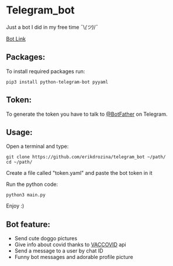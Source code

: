 # Telegram_bot

 Just a bot I did in my free time  ¯\\_(ツ)_/¯

 [Bot Link](http://t.me/erikd_test_bot)

## Packages:
To install required packages run:

    pip3 install python-telegram-bot pyyaml

## Token:
To generate the token you have to talk to [@BotFather](https://telegram.me/botfather) on Telegram.

## Usage:
Open a terminal and type:

    git clone https://github.com/erikdrozina/telegram_bot ~/path/
    cd ~/path/

Create a file called "token.yaml" and paste the bot token in it

Run the python code:

    python3 main.py

Enjoy :)

## Bot feature:
- Send cute doggo pictures
- Give info about covid thanks to [VACCOVID](https://rapidapi.com/vaccovidlive-vaccovidlive-default/api/vaccovid-coronavirus-vaccine-and-treatment-tracker) api
- Send a message to a user by chat ID
- Funny bot messages and adorable profile picture 